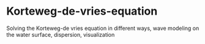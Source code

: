 # Korteweg-de-vries-equation
 Solving the Korteweg-de vries equation in different ways, wave modeling on the water surface, dispersion, visualization
